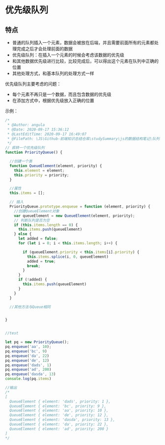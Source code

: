 <!--
 * @Author: angula
 * @Date: 2020-09-17 15:23:18
 * @LastEditTime: 2020-09-17 16:50:29
 * @FilePath: \JS\Github-前端知识总结仓库\studySummary\js的数据结构笔记\队列\优先级队列.md
-->
# 优先级队列
## 特点

- 普通的队列插入一个元素，数据会被放在后端，并且需要前面所有的元素都处理完成之后才会处理前面的数据
- 优先级队列：在插入一个元素的时候会考虑该数据的优先级
- 和其他数据优先级进行比较，比较完成后，可以得出这个元素在队列中正确的位置
- 其他处理方式，和基本队列的处理方式一样

优先级队列主要考虑的问题：
- 每个元素不再只是一个数据，而且包含数据的优先级
- 在添加方式中，根据优先级放入正确的位置


示例：
```js
/*
 * @Author: angula
 * @Date: 2020-09-17 15:36:12
 * @LastEditTime: 2020-09-17 16:49:07
 * @FilePath: \JS\Github-前端知识总结仓库\studySummary\js的数据结构笔记\队列\优先级队列·.js
 */
// 疯转一个优先级队列
function PriorityQueue() {

  //创建一个类
  function QueueElement(element, priority) {
    this.element = element;
    this.priority = priority;
  }

  //属性
  this.items = [];

  // 插入
  PriorityQueue.prototype.enqueue = function (element, priority) {
    //创建QueueElement对象
    var queueElement = new QueueElement(element, priority);
    // 判断队列是否为空
    if (this.items.length == 0) {
      this.items.push(queueElement)
    } else {
      let added = false;
      for (let i = 0; i < this.items.length; i++) {

        if (queueElement.priority < this.items[i].priority) {
          this.items.splice(i, 0, queueElement)
          added = true;
          break;
        }
      }
      if (!added) {
        this.items.push(queueElement)
      }
    }
  }

  //其他方法与Queue相同


}


//test

let pq = new PriorityQueue();
pq.enqueue('aa', 10);
pq.enqueue('bc', 9)
pq.enqueue('da', 22)
pq.enqueue('de', 12)
pq.enqueue('dads', 1)
pq.enqueue('ad', 200)
pq.enqueue('dasda', 13)
console.log(pq.items)

//输出
/*
[
  QueueElement { element: 'dads', priority: 1 },
  QueueElement { element: 'bc', priority: 9 },
  QueueElement { element: 'aa', priority: 10 },
  QueueElement { element: 'de', priority: 12 },
  QueueElement { element: 'dasda', priority: 13 },
  QueueElement { element: 'da', priority: 22 },
  QueueElement { element: 'ad', priority: 200 }
]
*/
```
